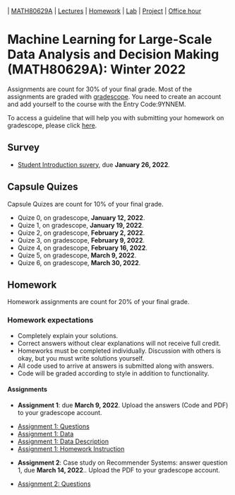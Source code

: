 | [MATH80629A](main.md) | [Lectures](lectures.md) | [Homework](homework.md) | [Lab](lab.md) | [Project](project.md) | [Office hour](office_hr.md)
# Machine Learning for Large-Scale Data Analysis and Decision Making (MATH80629A): Winter 2022

Assignments are count for 30% of your final grade. Most of the assignments are graded with [gradescope](https://www.gradescope.ca/courses/6006). You need to create an account and add yourself to the course with the Entry Code:9YNNEM.

To access a guideline that will help you with submitting your homework on gradescope, please click [here](https://gradescope-static-assets.s3-us-west-2.amazonaws.com/help/submitting_hw_guide.pdf).

## Survey
- [Student Introduction suvery](https://forms.gle/xx1zMAEQUnhYKnin8), due **January 26, 2022**.

## Capsule Quizes 
Capsule Quizes are count for 10% of your final grade.
- Quize 0, on gradescope, **January 12, 2022**.
- Quize 1, on gradescope, **January 19, 2022**. 
- Quize 2, on gradescope, **February 2, 2022**.
- Quize 3, on gradescope, **February 9, 2022**. 
- Quize 4, on gradescope, **February 16, 2022**.  
- Quize 5, on gradescope, **March 9, 2022**.  
- Quize 6, on gradescope, **March 30, 2022**. 

## Homework
Homework assignments are count for 20% of your final grade.

### Homework expectations
- Completely explain your solutions. 
- Correct answers without clear explanations will not receive full credit.
- Homeworks must be completed individually. Discussion with others is okay, but you must write solutions yourself.
- All code used to arrive at answers is submitted along with answers.
- Code will be graded according to style in addition to functionality.

#### Assignments
- **Assignment 1**: due **March 9, 2022**. Upload the answers (Code and PDF) to your gradescope account. 

* [Assignment 1: Questions](https://colab.research.google.com/drive/1g6ortSAJqQpllIi1mBIhK5Lv3qhgy7-n)
* [Assignment 1: Data](https://github.com/gfarnadi/gfarnadi.github.io/blob/master/courses/ML/assignments/data/pollution.csv)
* [Assignment 1: Data Description](https://github.com/gfarnadi/gfarnadi.github.io/blob/master/courses/ML/assignments/data/pollution.txt)
* [Assignment 1: Homework Instruction](https://github.com/gfarnadi/gfarnadi.github.io/blob/master/courses/MLW2022/assignments/HW-1-Instructions.pdf)

- **Assignment 2**: Case study on Recommender Systems: answer question 1, due **March 14, 2022**.. Upload the PDF to your gradescope account.

* [Assignment 2: Questions](http://www.cs.toronto.edu/~lcharlin/courses/80-629/case_Decathlon-preparation.pdf)





